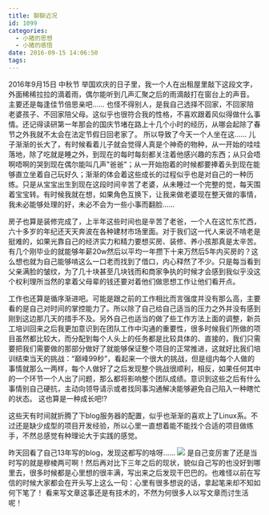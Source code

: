 ```yaml
---
title: 聊聊近况
id: 1099
categories:
  - 小猪的思想
  - 小猪的感悟
date: 2016-09-15 14:06:50
tags:
---
```


2016年9月15日 中秋节
举国欢庆的日子里，我一个人在出租屋里敲下这段文字，外面稀稀拉拉的滴着雨，偶尔能听到几声汇聚之后的雨滴敲打在窗台上的声音。
主要还是每逢佳节倍思亲吧……
也怪不得别人，是我自己选择不回家，不回家陪老婆孩子、不回家陪父母。这似乎也很符合我的性格，不喜欢跟着风似得做什么事情。还记得读研第一年那会的国庆节堵在路上十几个小时的经历，从哪会起除了春节之外我就不太会在法定节假日回老家了。
所以导致了今天一个人坐在这……
儿子渐渐的长大了，有时候看着儿子就会觉得人真是个神奇的物种，从一开始的哇哇落地，除了吃就是睡之外，到现在的每时每刻都关注着他感兴趣的东西；从只会唔啊唔啊的哭到现在偶尔能叫几声"爸爸"；从一开始抱着的时候都要捧着头到现在能够直立坐着自己玩好久；渐渐的体会着这些成长的过程似乎也是对自己的一种历练。只是从宝宝出生到现在这段时间辛苦了老婆，从未睡过一个完整的觉，每天围着宝宝转。有时候我就在想，如果角色互换下，让我来做老婆现在整天做的事情，我未必能够处理的好，未必不会为一些小事而翻脸……

房子也算是装修完成了，上半年这些时间也是辛苦了老爸，一个人在这忙东忙西，六十多岁的年纪还天天奔波在各种建材市场里面。对于我们这一代人来说不啃老是挺难的，如果光靠自己的经济实力和精力要想买房、装修、养小孩那真是太辛苦。有几个刚毕业的就能够年薪20w然后以平均一年攒下十来万然后5年内买房的？这么想也就为自己能够啃这么一口老而找到了借口，内心释然了不少。只是每当看到父亲满脸的皱纹，为了几十块甚至几块钱而和商家争执的时候才会感到我似乎没这个权利理所当然的拿着父母辈的钱还要对着他们做思想工作让他们看开点。

工作也还算是循序渐进吧。可能是跟之前的工作相比而言强度并没有那么高，主要看的是自己对时间的掌控能力了。所以除了自己给自己适当的压力之外并没有感到刚到这边那几天的措手不及。另外自己也适当的做了些工作方法上面的调整，新员工培训回来之后我更加意识到在团队工作中沟通的重要性，很多时候我们所做的项目虽然都比较大，而分配到每个人头上的任务都是比较具体的、直接的，我们只需要把我们需要做的那部分做好了就能够保证整个项目的正常推进，这就好比我们培训结束当天的挑战：“巅峰99秒”，看起来一个很大的挑战，但是组内每个人做的事情就那么一两样，每个人做好了之后发现整个挑战很顺利，相反，如果任何其中的一个环节一个人出了问题，那么都将影响整个团队成绩。意识到这些之后有什么事情别自己硬抗，主动向领导请示或者找同事沟通解决能够避免自己陷入一种瞎忙的状态。
这也算是一种成长吧!?

这些天有时间就折腾了下blog服务器的配置，似乎也渐渐的喜欢上了Linux系。不过还是缺少成型的项目开发经验，所以心里一直想着能不能找个合适的项目做练手，不然总感觉有种理论大于实践的感觉。

昨天回看了自己13年写的blog，发现这都写的啥呀……
![](http://ww4.sinaimg.cn/mw690/88e12591gw1f7u8mbw7zlj20go09aaal.jpg)
是自己变厉害了还是当时写的就是穆棱两可啊！然后再对比下三年之后的现状，貌似自己写的也没好到哪里去，很多时候都是心里想的很丰满，写出来之后发现干巴巴的。也难怪以前在写信的时候大家都会在开头写上这么一句：心里有很多想说的话，拿起笔来却不知如何下笔了！
看来写文章这事还是有技术的，不然为何很多人以写文章而讨生活呢！